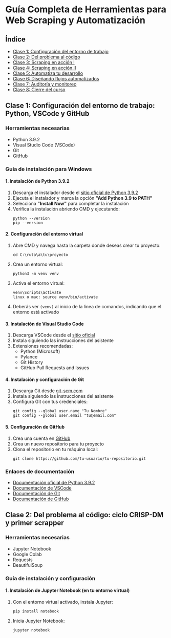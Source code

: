 # Guía Completa de Herramientas para Web Scraping y Automatización

## Índice
- [Clase 1: Configuración del entorno de trabajo](#clase-1-configuración-del-entorno-de-trabajo-python-vscode-y-github)
- [Clase 2: Del problema al código](#clase-2-del-problema-al-código-ciclo-crisp-dm-y-primer-scrapper)
- [Clase 3: Scraping en acción I](#clase-3-scraping-en-acción-i-explorando-datos-con-beautifulsoup)
- [Clase 4: Scraping en acción II](#clase-4-scraping-en-acción-ii-selenium-scrapy-y-almacenamiento)
- [Clase 5: Automatiza tu desarrollo](#clase-5-automatiza-tu-desarrollo-fundamentos-de-integración-continua)
- [Clase 6: Diseñando flujos automatizados](#clase-6-diseñando-flujos-automatizados-con-github-actions)
- [Clase 7: Auditoría y monitoreo](#clase-7-auditoría-y-monitoreo-análisis-de-datos-y-prácticas-devops)
- [Clase 8: Cierre del curso](#clase-8-cierre-del-curso-tablero-bi-despliegue-y-casos-de-éxito)

## Clase 1: Configuración del entorno de trabajo: Python, VSCode y GitHub

### Herramientas necesarias
- Python 3.9.2
- Visual Studio Code (VSCode)
- Git
- GitHub

### Guía de instalación para Windows

#### 1. Instalación de Python 3.9.2
1. Descarga el instalador desde el [sitio oficial de Python 3.9.2](https://www.python.org/downloads/release/python-392/)
2. Ejecuta el instalador y marca la opción **"Add Python 3.9 to PATH"**
3. Selecciona **"Install Now"** para completar la instalación
4. Verifica la instalación abriendo CMD y ejecutando:
   ```
   python --version
   pip --version
   ```

#### 2. Configuración del entorno virtual
1. Abre CMD y navega hasta la carpeta donde deseas crear tu proyecto:
   ```
   cd C:\ruta\a\tu\proyecto
   ```
2. Crea un entorno virtual:
   ```
   python3 -m venv venv
   ```
3. Activa el entorno virtual:
   ```
   venv\Scripts\activate
   linux o mac: source venv/bin/activate
   ```
4. Deberás ver `(venv)` al inicio de la línea de comandos, indicando que el entorno está activado

#### 3. Instalación de Visual Studio Code
1. Descarga VSCode desde el [sitio oficial](https://code.visualstudio.com/)
2. Instala siguiendo las instrucciones del asistente
3. Extensiones recomendadas:
   - Python (Microsoft)
   - Pylance
   - Git History
   - GitHub Pull Requests and Issues

#### 4. Instalación y configuración de Git
1. Descarga Git desde [git-scm.com](https://git-scm.com/download/win)
2. Instala siguiendo las instrucciones del asistente
3. Configura Git con tus credenciales:
   ```
   git config --global user.name "Tu Nombre"
   git config --global user.email "tu@email.com"
   ```

#### 5. Configuración de GitHub
1. Crea una cuenta en [GitHub](https://github.com/)
2. Crea un nuevo repositorio para tu proyecto
3. Clona el repositorio en tu máquina local:
   ```
   git clone https://github.com/tu-usuario/tu-repositorio.git
   ```

### Enlaces de documentación
- [Documentación oficial de Python 3.9.2](https://docs.python.org/3.9/)
- [Documentación de VSCode](https://code.visualstudio.com/docs)
- [Documentación de Git](https://git-scm.com/doc)
- [Documentación de GitHub](https://docs.github.com/es)

## Clase 2: Del problema al código: ciclo CRISP-DM y primer scrapper

### Herramientas necesarias
- Jupyter Notebook
- Google Colab
- Requests
- BeautifulSoup

### Guía de instalación y configuración

#### 1. Instalación de Jupyter Notebook (en tu entorno virtual)
1. Con el entorno virtual activado, instala Jupyter:
   ```
   pip install notebook
   ```
2. Inicia Jupyter Notebook:
   ```
   jupyter notebook